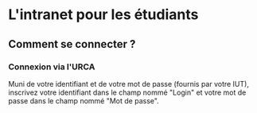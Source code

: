 # L'intranet pour les étudiants

## Comment se connecter ?

### Connexion via l'URCA

Muni de votre identifiant et de votre mot de passe (fournis par votre IUT), inscrivez votre identifiant dans le champ nommé "Login" et votre mot de passe dans le champ nommé "Mot de passe".
